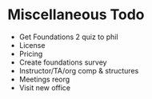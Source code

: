 # Miscellaneous Todo

* Get Foundations 2 quiz to phil
* License
* Pricing
* Create foundations survey
* Instructor/TA/org comp & structures
* Meetings reorg
* Visit new office

